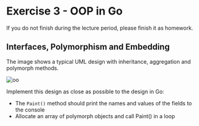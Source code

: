# Exercise 3 - OOP in Go

If you do not finish during the lecture period, please finish it as homework.

## Interfaces, Polymorphism and Embedding

The image shows a typical UML design with inheritance, aggregation and polymorph methods.

![oo](../img/03-exercise.png "A typical OO design")

Implement this design as close as possible to the design in Go:

- The `Paint()` method should print the names and values of the fields to the console
- Allocate an array of polymorph objects and call Paint() in a loop

